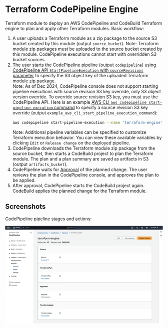 # Terraform CodePipeline Engine

Terraform module to deploy an AWS CodePipeline and CodeBuild Terraform engine to plan and apply other Terraform modules. Basic workflow:

1. A user uploads a Terraform module as a zip package to the source S3 bucket created by this module (output `source_bucket`).
   Note: Terraform module zip packages must be uploaded to the source bucket created by this module. CodePipeline executions cannot start with overridden S3 bucket sources.
1. The user starts the CodePipeline pipeline (output `codepipeline`) using [CodePipeline API `StartPipelineExecution` with `sourceRevisions` parameter](https://docs.aws.amazon.com/codepipeline/latest/APIReference/API_StartPipelineExecution.html#API_StartPipelineExecution_RequestParameters) to specify the S3 object key of the uploaded Terraform module zip package.
   <br/>Note: As of Dec 2024, CodePipeline console does not support starting pipeline executions with source revision S3 key override, only S3 object version override. To override source revision S3 key, you must use the CodePipeline API. Here is an example [AWS CLI `aws codepipeline start-pipeline-execution` command](https://awscli.amazonaws.com/v2/documentation/api/latest/reference/codepipeline/start-pipeline-execution.html) to specify a source revision S3 key override (output `example_aws_cli_start_pipeline_execution_command`):
   ```bash
   aws codepipeline start-pipeline-execution --name 'terraform-engine' --source-revisions '[{"actionName":"Source","revisionType":"S3_OBJECT_KEY","revisionValue":"path/to/terraform-module.zip"}]'
   ```
   Note: Additional pipeline variables can be specified to customize Terraform execution behavior. You can view these available variables by clicking `Edit` or `Release change` on the deployed pipeline.
1. CodePipeline downloads the Terraform module zip package from the source bucket, then starts a CodeBuild project to plan the Terraform module. The plan and a plan summary are saved as artifacts in S3 (output `artifacts_bucket`).
1. CodePipeline waits for [Approval](https://docs.aws.amazon.com/codepipeline/latest/userguide/approvals.html) of the planned change. The user reviews the plan in the CodePipeline console, and approves the plan to be applied.
1. After approval, CodePipeline starts the CodeBuild project again. CodeBuild applies the planned change for the Terraform module.

## Screenshots

CodePipeline pipeline stages and actions:

![CodePipeline screenshot](/images/codepipeline-screenshot.png)
